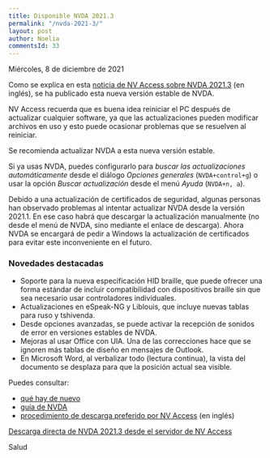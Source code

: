 ```yaml
---
title: Disponible NVDA 2021.3
permalink: "/nvda-2021-3/"
layout: post
author: Noelia
commentsId: 33
---
```


<footer>Miércoles, 8 de diciembre de 2021</footer>

Como se explica en esta [noticia de NV Access sobre NVDA 2021.3](https://www.nvaccess.org/post/nvda-2021-3/) (en inglés), se ha publicado esta nueva versión estable de NVDA.

NV Access recuerda que es buena idea reiniciar el PC después de actualizar cualquier software, ya que las actualizaciones pueden modificar archivos en uso y esto puede ocasionar problemas que se resuelven al reiniciar.

Se recomienda actualizar NVDA a esta nueva versión estable.

Si ya usas NVDA, puedes configurarlo para *buscar las actualizaciones automáticamente* desde el diálogo *Opciones generales* (`NVDA+control+g`) o usar la opción *Buscar actualización* desde el menú *Ayuda* (`NVDA+n, a`).

Debido a una actualización de certificados de seguridad, algunas personas han observado problemas al intentar actualizar NVDA desde la versión 2021.1. En ese caso habrá que descargar la actualización manualmente (no desde el menú de NVDA, sino mediante el enlace de descarga). Ahora NVDA se encargará de pedir a Windows la actualización de certificados para evitar este inconveniente en el futuro.

### Novedades destacadas

- Soporte para la nueva especificación HID braille, que puede ofrecer una forma estándar de incluir compatibilidad con dispositivos braille sin
que sea necesario usar controladores individuales.
- Actualizaciones en eSpeak-NG y Liblouis, que incluye nuevas tablas para ruso y tshivenda.
- Desde opciones avanzadas, se puede activar la recepción de sonidos de error en versiones estables de NVDA.
- Mejoras al usar Office con UIA. Una de las correcciones hace que se ignoren más tablas de diseño en mensajes de Outlook.
- En Microsoft Word, al verbalizar todo (lectura continua), la vista del documento se desplaza para que la posición actual sea visible.

Puedes consultar:

- [qué hay de nuevo](https://nvdaes.github.io/changes.html)
- [guía de NVDA](https://nvdaes.github.io/userGuide.html)
- [procedimiento de descarga preferido por NV Access](https://groups.io/g/nvda-devel/message/45172) (en inglés)

[Descarga directa de NVDA 2021.3 desde el servidor de NV Access](http://www.nvaccess.org/download/nvda/releases/2021.3/nvda_2021.3.exe)

Salud
